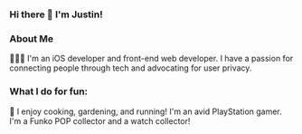 ### Hi there 👋 I'm Justin!

<!--
**justincueva/justincueva** is a ✨ _special_ ✨ repository because its `README.md` (this file) appears on your GitHub profile.

Here are some ideas to get you started:

- 🔭 I’m currently working on ...
- 🌱 I’m currently learning ...
- 👯 I’m looking to collaborate on ...
- 🤔 I’m looking for help with ...
- 💬 Ask me about ...
- 📫 How to reach me: ...
- 😄 Pronouns: ...
- ⚡ Fun fact: ...
-->

### About Me
🧑🏻‍💻 I'm an iOS developer and front-end web developer. I have a passion for connecting people through tech and advocating for user privacy.

### What I do for fun:
👾 I enjoy cooking, gardening, and running! I'm an avid PlayStation gamer. I'm a Funko POP collector and a watch collector!
